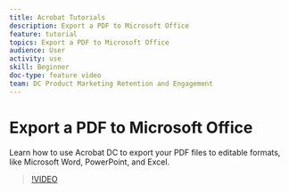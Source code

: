 ```yaml
---
title: Acrobat Tutorials
description: Export a PDF to Microsoft Office
feature: tutorial
topics: Export a PDF to Microsoft Office
audience: User
activity: use
skill: Beginner
doc-type: feature video
team: DC Product Marketing Retention and Engagement
---
```


# Export a PDF to Microsoft Office

Learn how to use Acrobat DC to export your PDF files to editable formats, like Microsoft Word, PowerPoint, and Excel.

>[!VIDEO](https://video.tv.adobe.com/v/35494?hidetitle=true)
